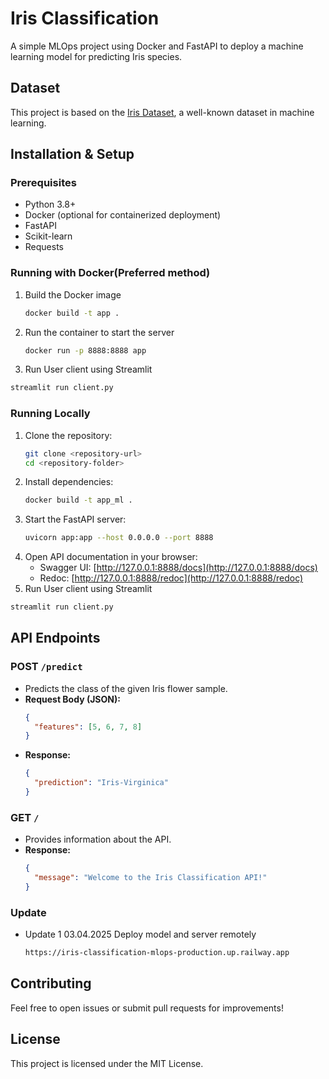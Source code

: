 # Iris Classification

A simple MLOps project using Docker and FastAPI to deploy a machine learning model for predicting Iris species.

## Dataset

This project is based on the [Iris Dataset](https://scikit-learn.org/1.4/auto_examples/datasets/plot_iris_dataset.html), a well-known dataset in machine learning.

## Installation & Setup

### Prerequisites
- Python 3.8+
- Docker (optional for containerized deployment)
- FastAPI
- Scikit-learn
- Requests

### Running with Docker(Preferred method)

1. Build the Docker image
   ```sh
   docker build -t app .
   ```
2. Run the container to start the server
   ```sh
   docker run -p 8888:8888 app
   ```
3. Run User client using Streamlit
  ```bash
  streamlit run client.py 
  ```

### Running Locally

1. Clone the repository:
   ```sh
   git clone <repository-url>
   cd <repository-folder>
   ```
2. Install dependencies:
   ```sh
   docker build -t app_ml .
   ```
3. Start the FastAPI server:
   ```sh
   uvicorn app:app --host 0.0.0.0 --port 8888
   ```
4. Open API documentation in your browser:
   - Swagger UI: [http://127.0.0.1:8888/docs](http://127.0.0.1:8888/docs)
   - Redoc: [http://127.0.0.1:8888/redoc](http://127.0.0.1:8888/redoc)
5. Run User client using Streamlit
  ```bash
  streamlit run client.py 
  ```

## API Endpoints

### **POST** `/predict`
- Predicts the class of the given Iris flower sample.
- **Request Body (JSON):**
  ```json
  {
    "features": [5, 6, 7, 8]
  }
  ```
- **Response:**
  ```json
  {
    "prediction": "Iris-Virginica"
  }
  ```

### **GET** `/`
- Provides information about the API.
- **Response:**
  ```json
  {
    "message": "Welcome to the Iris Classification API!"
  }
  ```

### **Update**
- Update 1 03.04.2025
  Deploy model and server remotely 
  ```bash
  https://iris-classification-mlops-production.up.railway.app
  ```

## Contributing
Feel free to open issues or submit pull requests for improvements!

## License
This project is licensed under the MIT License.
